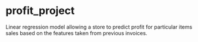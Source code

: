 # profit_project
Linear regression model allowing a store to predict profit for particular items sales based on the features taken from previous invoices.
